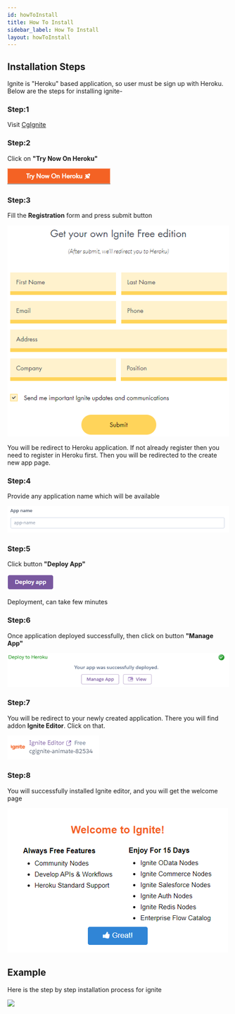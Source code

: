 ```yaml
---
id: howToInstall
title: How To Install
sidebar_label: How To Install
layout: howToInstall
---
```


## Installation Steps

Ignite is "Heroku" based application, so user must be sign up with Heroku. Below are the steps for installing ignite-

### Step:1

Visit <a href="https://www.cgignite.com/" target="_blank">CgIgnite</a>

### Step:2

Click on <b>"Try Now On Heroku"</b>

![](../assets/gettingStart/Ignite_TryOnHeroku.PNG)

### Step:3

Fill the <b>Registration</b> form and press submit button

![](../assets/gettingStart/Ignite_Registration.PNG)

You will be redirect to Heroku application. If not already register then you need to register in Heroku first. Then you will be redirected to the create new app page.

### Step:4

Provide any application name which will be available

![](../assets/gettingStart/Ignite_AppName.PNG)

### Step:5

Click button <b>"Deploy App"</b>

![](../assets/gettingStart/Ignite_DeployeApp.PNG)

Deployment, can take few minutes

### Step:6

Once application deployed successfully, then click on button <b>"Manage App"</b>

![](../assets/gettingStart/Ignite_ManageApp.PNG)

### Step:7

You will be redirect to your newly created application. There you will find addon <b>Ignite Editor</b>. Click on that.

![](../assets/gettingStart/Ignite_Editor.PNG)

### Step:8

You will successfully installed Ignite editor, and you will get the welcome page

![](../assets/gettingStart/Ignite_welcome_Screen.PNG)

## Example

Here is the step by step installation process for ignite

![](../assets/gettingStart/ignite-getting-start_install.gif)

